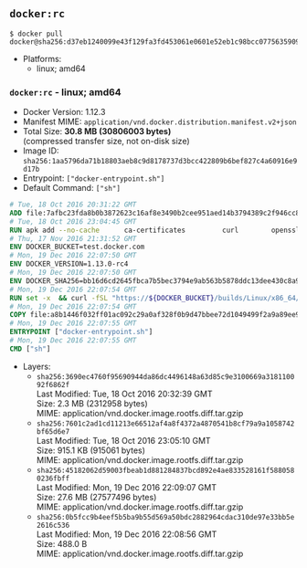 ## `docker:rc`

```console
$ docker pull docker@sha256:d37eb1240099e43f129fa3fd453061e0601e52eb1c98bcc07756359098a1daa9
```

-	Platforms:
	-	linux; amd64

### `docker:rc` - linux; amd64

-	Docker Version: 1.12.3
-	Manifest MIME: `application/vnd.docker.distribution.manifest.v2+json`
-	Total Size: **30.8 MB (30806003 bytes)**  
	(compressed transfer size, not on-disk size)
-	Image ID: `sha256:1aa5796da71b18803aeb8c9d8178737d3bcc422809b6bef827c4a60916e9d17b`
-	Entrypoint: `["docker-entrypoint.sh"]`
-	Default Command: `["sh"]`

```dockerfile
# Tue, 18 Oct 2016 20:31:22 GMT
ADD file:7afbc23fda8b0b3872623c16af8e3490b2cee951aed14b3794389c2f946cc8c7 in / 
# Tue, 18 Oct 2016 23:04:45 GMT
RUN apk add --no-cache 		ca-certificates 		curl 		openssl
# Thu, 17 Nov 2016 21:31:52 GMT
ENV DOCKER_BUCKET=test.docker.com
# Mon, 19 Dec 2016 22:07:50 GMT
ENV DOCKER_VERSION=1.13.0-rc4
# Mon, 19 Dec 2016 22:07:50 GMT
ENV DOCKER_SHA256=bb16d6cd2645fbca7b5bec3794e9ab563b5878ddc13dee430c8a91dde7c4ef86
# Mon, 19 Dec 2016 22:07:54 GMT
RUN set -x 	&& curl -fSL "https://${DOCKER_BUCKET}/builds/Linux/x86_64/docker-${DOCKER_VERSION}.tgz" -o docker.tgz 	&& echo "${DOCKER_SHA256} *docker.tgz" | sha256sum -c - 	&& tar -xzvf docker.tgz 	&& mv docker/* /usr/local/bin/ 	&& rmdir docker 	&& rm docker.tgz 	&& docker -v
# Mon, 19 Dec 2016 22:07:54 GMT
COPY file:a8b1446f032ff01ac092c29a0af328f0b9d47bbee72d1049499f2a9a89ee988a in /usr/local/bin/ 
# Mon, 19 Dec 2016 22:07:55 GMT
ENTRYPOINT ["docker-entrypoint.sh"]
# Mon, 19 Dec 2016 22:07:55 GMT
CMD ["sh"]
```

-	Layers:
	-	`sha256:3690ec4760f95690944da86dc4496148a63d85c9e3100669a318110092f6862f`  
		Last Modified: Tue, 18 Oct 2016 20:32:39 GMT  
		Size: 2.3 MB (2312958 bytes)  
		MIME: application/vnd.docker.image.rootfs.diff.tar.gzip
	-	`sha256:7601c2ad1cd11213e66512af4a8f4372a4870541b8cf79a9a1058742bf65d6e7`  
		Last Modified: Tue, 18 Oct 2016 23:05:10 GMT  
		Size: 915.1 KB (915061 bytes)  
		MIME: application/vnd.docker.image.rootfs.diff.tar.gzip
	-	`sha256:45182062d59003fbeab1d881284837bcd892e4ae833528161f5880580236fbff`  
		Last Modified: Mon, 19 Dec 2016 22:09:07 GMT  
		Size: 27.6 MB (27577496 bytes)  
		MIME: application/vnd.docker.image.rootfs.diff.tar.gzip
	-	`sha256:0b5fcc9b4eef5b5ba9b55d569a50bdc2882964cdac310de97e33bb5e2616c536`  
		Last Modified: Mon, 19 Dec 2016 22:08:56 GMT  
		Size: 488.0 B  
		MIME: application/vnd.docker.image.rootfs.diff.tar.gzip
